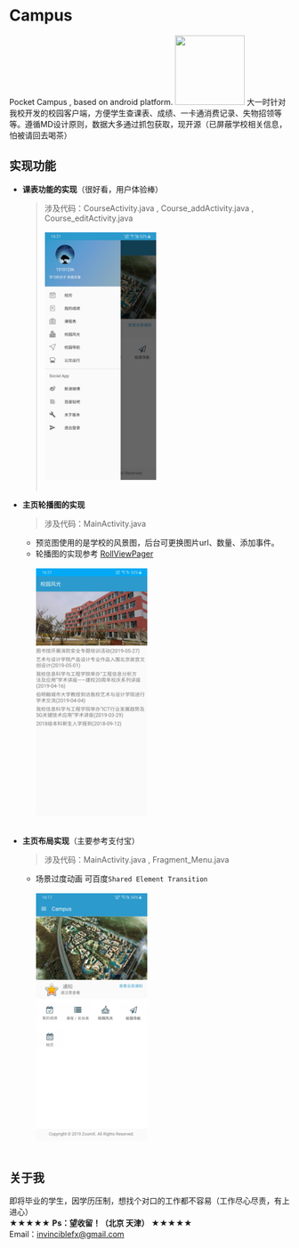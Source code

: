 # Campus
Pocket Campus , based on android platform.
<img width="125" height="125" src="https://github.com/longer96/CDTU/blob/master/images/logo.png"/>
大一时针对我校开发的校园客户端，方便学生查课表、成绩、一卡通消费记录、失物招领等等。遵循MD设计原则，数据大多通过抓包获取，现开源（已屏蔽学校相关信息，怕被请回去喝茶）

实现功能
----
* **课表功能的实现**（很好看，用户体验棒）
  > 涉及代码：CourseActivity.java , Course_addActivity.java , Course_editActivity.java
  <br><br><img width="200px" style="max-width:100%;" src="https://github.com/ZoomZFX/Campus/blob/master/162101_Campus.jpg"/>
<br><br>

* **主页轮播图的实现**
  > 涉及代码：MainActivity.java
  * 预览图使用的是学校的风景图，后台可更换图片url、数量、添加事件。
  * 轮播图的实现参考 [RollViewPager](https://github.com/Jude95/RollViewPager)
  <br><br><img width="200px" style="max-width:100%;" src="https://github.com/ZoomZFX/Campus/blob/master/162128_Campus.jpg"/>
<br><br>

* **主页布局实现**（主要参考支付宝）
  > 涉及代码：MainActivity.java , Fragment_Menu.java
  * 场景过度动画 可百度`Shared Element Transition`
  <br><br><img width="200px" style="max-width:100%;" src="https://github.com/ZoomZFX/Campus/blob/master/161744_Campus.jpg"/>
<br><br>

关于我
----
即将毕业的学生，因学历压制，想找个对口的工作都不容易（工作尽心尽责，有上进心）   
<br>★★★★★   **Ps：望收留！（北京 天津）**   ★★★★★
<br>Email：invinciblefx@gmail.com
